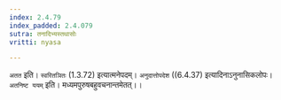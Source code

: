 ```yaml
---
index: 2.4.79
index_padded: 2.4.079
sutra: तनादिभ्यस्तथासोः
vritti: nyasa

---
```

`अतत` इति। `स्वरितञितः` (1.3.72) इत्यात्मनेपदम्। `अनुदात्तोपदेश` ((6.4.37) इत्यादिनाऽनुनासिकलोपः। `अतनिष्ट ययम्` इति। मध्यमपुरुषबहुवचनान्तमेतत्।।